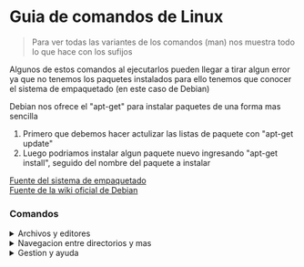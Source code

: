 # Guia de comandos de Linux
> Para ver todas las variantes de los comandos (man) nos muestra todo lo que hace con los sufijos 
<p>Algunos de estos comandos al ejecutarlos pueden llegar a tirar algun error ya que no tenemos los paquetes instalados para ello tenemos que conocer el sistema de empaquetado (en este caso de Debian) </p>
<div>
  <p>Debian nos ofrece el "apt-get" para instalar paquetes de una forma mas sencilla</p>
  <ol>
    <li> Primero que debemos hacer actulizar las listas de paquete con "apt-get update"</li>
    <li> Luego podriamos instalar algun paquete nuevo ingresando "apt-get install", seguido del nombre del paquete a instalar</li>
  </ol>
  <spam> <a href="https://www.debian.org/doc/manuals/apt-guide/ch1.es.html"> Fuente del sistema de empaquetado</a> </spam> <br>
  <spam> <a href="https://help.ubuntu.com/kubuntu/desktopguide/es/directories-file-systems.html"> Fuente de la wiki oficial de Debian</a> </spam>

</div>
<h3>Comandos</h3>
<details>
  <summary>Archivos y editores</summary>
  <p>En linux todo es un fichero. Estos ficheros se organizan en una estructura de jerarquia, de tipo arbol. El nivel mas alto del sistema de fichero es / o directorio raiz. Todos los demas ficheros y directorios estan debajo.</p>
  <div>
     <h4>Grupos importantes de direcotiros de Linux:</h4>
    <div>
       <li>/bin: aplicaciones binarias importantes</li> 
       <li>/boot: Ficheros de configuracion de arranque, nucleos y otros fichero para el arranque. </li>
       <li>/dev: Ficheros de dispositivo</li>
       <li>/etc: ficheros de configuracion, scripts de arranque.</li>
       <li>/home: directorios personales</li> 
      <a href="[https://help.ubuntu.com/kubuntu/desktopguide/es/directories-file-systems.html](https://www.debian.org/doc/index.es.html)"> Ver mas sobre ficheros en GNU/Linux </a>
    </div>
  </div>
  
  <div>
    <h5>Comandos</h5>
    
  - *vim*: mas utilizado en servidores o en su otra version (vi)
    - :edit "nombre" (crea el archivo si no existe o lo edita si existe)
    - i (activa el modo escritura)
    - :w (guarda el archivo)
    - :q (salir tranqui) :q! (fuerza en la salida)
  - *nano*: es un poco mas lindo que vim tenes los comandos abajo para guiarte
  - *mcedit*: se maneja con los f1,f2,f3.. pero hayq ue instalarlo.
  - *file*: determina el tipo de archivo
  - *cat*: podemos ver las lineas del archivo
  - *more*: te permite desplazarte por el archivo
  - *less*: te permite ver linea por linea
  - *head*: muestra las primeras 10 lineas de cada archivo
  - *df -h /home*: con este comando podemos ver cuanto espacio nos queda en la particion
 </details>
 <details>
   
</div>
  <summary>Navegacion entre directorios y mas</summary>
  
  - *cd*: acceder a una carpeta y (*cd ..*) para salir de esa carpeta
  - *mkdir*: crea un directorio
  - *rmdir*: borra directorio
  - *ln*: crea enlaces de archivos para poder acceder en otro lugar (accesso directo)
  - *tail*: muestra las ultimas 10 lienas de una archivo o verlo en tiempo real linea por linea
  - *locate*: busca en todo el sistema un archivo
  - *find*: Busca un archivo en toda la jerarquia de directorios
  - *ls*: muestra el contenido del directorio. con ls palabra* buscamos los archivos con la palabra a buscar
  - *pwd*: muestra la ruta actual
  - *cp*: copia un archivo
  - *mv*: mover un archivo
  - *who*: Muestra usuarios activos, junto con sus terminales la hora y la IP y con "w" vemos mas lindo
 </details>
 
<details>
  <summary>Gestion y ayuda</summary>
  <p>which "comando", nos dice donde se ubica el comando</p>
  
  <div>
    
  - *shutdown [opciones] [tiempo] [mensaje]*: apaga (-h) o reinicia(-r) el sistema.
    - ejemplo: shutdown +15 "Backup en curso" 
  - *reboot*: reinicia el sistema de forma sgura, cerrando procesos y desmontando sistemas de archivos correctamente (requiere privilegios).
  - *halt*: detiene el sistema de forma segura cerrando todos los procesos, apaga la CPU y sincroniza los sistema de archivos (requiere privilegios)
  - *uname -a*: Muestra informacion detallada del sistema operativo
  - *dmesg*: Podemos ver los mensajes del Kernel, podemos diagnosticar el hardware y arranque del sistema y eventos del nucleo (requiere privilegios)
  - *lspci*: Muestra una lista de los dispositivos conectados al bus PCI (Peripheral Component Interconnect).(requiere privilegios)
  - *at*: Programa tareas unicas que se ejecutaran en un momento especifico en el futuro. Lee los comandos desde la entrada o desde una rchivo usa el shell por defecto (/bin/sh) para ejecutar las tareas.
    -  *atq*: Lista las tareas pendientes
    -  *atrm*: Elimina una tarea programada por si ID
  - *cron*: se usa para tareas repetitivas
  - *netstat*: Monitoreo de red

  </div>
</details>

